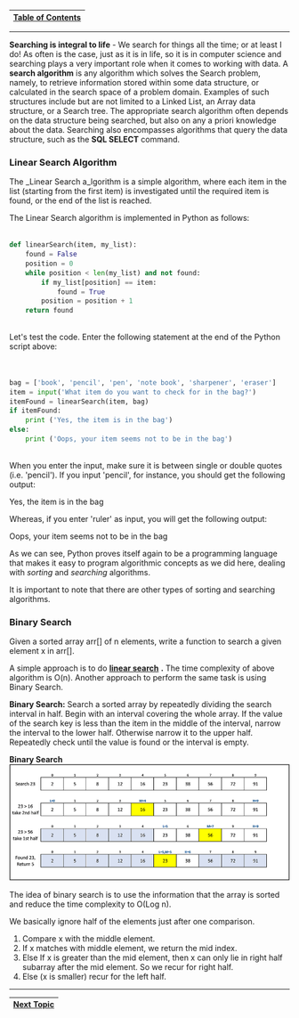 |[Table of Contents](/00-Table-of-Contents.md)|
|---|

---

**Searching is integral to life** - We search for things all the time; or at least I do! As often is the case, just as it is in life, so it is in computer science and searching plays a very important role when it comes to working with data.  A  **search algorithm**  is any algorithm which solves the Search problem, namely, to retrieve information stored within some data structure, or calculated in the search space of a problem domain. Examples of such structures include but are not limited to a Linked List, an Array data structure, or a Search tree. The appropriate search algorithm often depends on the data structure being searched, but also on any a priori knowledge about the data. Searching also encompasses algorithms that query the data structure, such as the **SQL SELECT** command.

### Linear Search Algorithm

The _Linear Search a_lgorithm is a simple algorithm, where each item in the list (starting from the first item) is investigated until the required item is found, or the end of the list is reached.

The Linear Search algorithm is implemented in Python as follows:

```python

def linearSearch(item, my_list):
    found = False
    position = 0
    while position < len(my_list) and not found:
        if my_list[position] == item:
            found = True
        position = position + 1
    return found
    
```
    
Let&#39;s test the code. Enter the following statement at the end of the Python script above:

```python


bag = ['book', 'pencil', 'pen', 'note book', 'sharpener', 'eraser']
item = input('What item do you want to check for in the bag?')
itemFound = linearSearch(item, bag)
if itemFound:    
    print ('Yes, the item is in the bag')
else:
    print ('Oops, your item seems not to be in the bag')
    
```

When you enter the input, make sure it is between single or double quotes (i.e. &#39;pencil&#39;). If you input &#39;pencil&#39;, for instance, you should get the following output:

Yes, the item is in the bag

Whereas, if you enter &#39;ruler&#39; as input, you will get the following output:

Oops, your item seems not to be in the bag

As we can see, Python proves itself again to be a programming language that makes it easy to program algorithmic concepts as we did here, dealing with _sorting_ and _searching_ algorithms.

It is important to note that there are other types of sorting and searching algorithms.

### Binary Search

Given a sorted array arr[] of n elements, write a function to search a given element x in arr[].

A simple approach is to do [**linear search**](http://quiz.geeksforgeeks.org/linear-search/) **.** The time complexity of above algorithm is O(n). Another approach to perform the same task is using Binary Search.

**Binary Search:**  Search a sorted array by repeatedly dividing the search interval in half. Begin with an interval covering the whole array. If the value of the search key is less than the item in the middle of the interval, narrow the interval to the lower half. Otherwise narrow it to the upper half. Repeatedly check until the value is found or the interval is empty.

**Binary Search**
![](/Assets/BinSearch.png)

The idea of binary search is to use the information that the array is sorted and reduce the time complexity to O(Log n).

We basically ignore half of the elements just after one comparison.

1. Compare x with the middle element.
2. If x matches with middle element, we return the mid index.
3. Else If x is greater than the mid element, then x can only lie in right half subarray after the mid element. So we recur for right half.
4. Else (x is smaller) recur for the left half.

---

|[Next Topic](/07_Sorting_Algorithms.md)|
|---|
